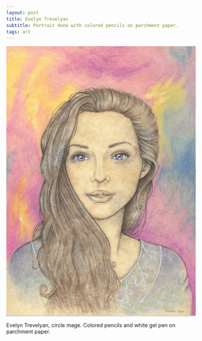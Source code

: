 ```yaml
---
layout: post
title: Evelyn Trevelyan
subtitle: Portrait done with colored pencils on parchment paper.
tags: art
---
```


<img src="/img/29052016/Trevelyan-2r.png" alt="portrait of a woman with coloured pencils" align="center"/> 



Evelyn Trevelyan, circle mage.
Colored pencils and white gel pen on parchment paper.
